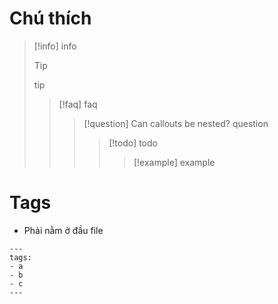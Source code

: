 
# Chú thích

> [!info]
> info
> >[!tip]
> >tip
> >    
> >    >[!faq]
> >    >faq
> >    >>[!question] Can callouts be nested?
> >    >>question
> >    >>>[!todo]
> >    >>todo
> >    >>>> [!example]
> >    >>> example
> >    


# Tags

- Phải nằm ở đầu file

```
---
tags:
- a
- b
- c
---
```
